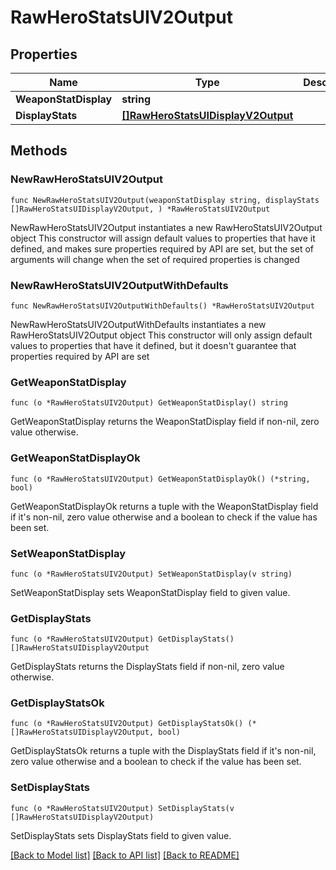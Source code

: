 # RawHeroStatsUIV2Output

## Properties

Name | Type | Description | Notes
------------ | ------------- | ------------- | -------------
**WeaponStatDisplay** | **string** |  | 
**DisplayStats** | [**[]RawHeroStatsUIDisplayV2Output**](RawHeroStatsUIDisplayV2Output.md) |  | 

## Methods

### NewRawHeroStatsUIV2Output

`func NewRawHeroStatsUIV2Output(weaponStatDisplay string, displayStats []RawHeroStatsUIDisplayV2Output, ) *RawHeroStatsUIV2Output`

NewRawHeroStatsUIV2Output instantiates a new RawHeroStatsUIV2Output object
This constructor will assign default values to properties that have it defined,
and makes sure properties required by API are set, but the set of arguments
will change when the set of required properties is changed

### NewRawHeroStatsUIV2OutputWithDefaults

`func NewRawHeroStatsUIV2OutputWithDefaults() *RawHeroStatsUIV2Output`

NewRawHeroStatsUIV2OutputWithDefaults instantiates a new RawHeroStatsUIV2Output object
This constructor will only assign default values to properties that have it defined,
but it doesn't guarantee that properties required by API are set

### GetWeaponStatDisplay

`func (o *RawHeroStatsUIV2Output) GetWeaponStatDisplay() string`

GetWeaponStatDisplay returns the WeaponStatDisplay field if non-nil, zero value otherwise.

### GetWeaponStatDisplayOk

`func (o *RawHeroStatsUIV2Output) GetWeaponStatDisplayOk() (*string, bool)`

GetWeaponStatDisplayOk returns a tuple with the WeaponStatDisplay field if it's non-nil, zero value otherwise
and a boolean to check if the value has been set.

### SetWeaponStatDisplay

`func (o *RawHeroStatsUIV2Output) SetWeaponStatDisplay(v string)`

SetWeaponStatDisplay sets WeaponStatDisplay field to given value.


### GetDisplayStats

`func (o *RawHeroStatsUIV2Output) GetDisplayStats() []RawHeroStatsUIDisplayV2Output`

GetDisplayStats returns the DisplayStats field if non-nil, zero value otherwise.

### GetDisplayStatsOk

`func (o *RawHeroStatsUIV2Output) GetDisplayStatsOk() (*[]RawHeroStatsUIDisplayV2Output, bool)`

GetDisplayStatsOk returns a tuple with the DisplayStats field if it's non-nil, zero value otherwise
and a boolean to check if the value has been set.

### SetDisplayStats

`func (o *RawHeroStatsUIV2Output) SetDisplayStats(v []RawHeroStatsUIDisplayV2Output)`

SetDisplayStats sets DisplayStats field to given value.



[[Back to Model list]](../README.md#documentation-for-models) [[Back to API list]](../README.md#documentation-for-api-endpoints) [[Back to README]](../README.md)


